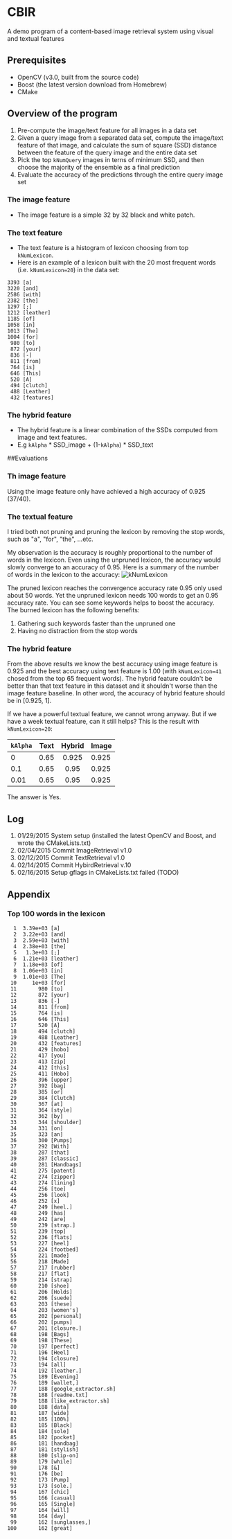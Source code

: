 # CBIR
A demo program of a content-based image retrieval system using visual and textual features

## Prerequisites
- OpenCV (v3.0, built from the source code)
- Boost (the latest version download from Homebrew)
- CMake

## Overview of the program
1. Pre-compute the image/text feature for all images in a data set
2. Given a query image from a separated data set, compute the image/text feature of that image, and calculate the sum of square (SSD) distance between the feature of the query image and the entire data set
3. Pick the top `kNumQuery` images in terns of minimum SSD, and then choose the majority of the ensemble as a final prediction
4. Evaluate the accuracy of the predictions through the entire query image set

### The image feature
- The image feature is a simple 32 by 32 black and white patch.

### The text feature
- The text feature is a histogram of lexicon choosing from top `kNumLexicon`.
- Here is an example of a lexicon built with the 20 most frequent words (i.e. `kNumLexicon=20`) in the data set:

~~~
3393 [a]
3220 [and]
2586 [with]
2382 [the]
1297 [;]
1212 [leather]
1185 [of]
1058 [in]
1013 [The]
1004 [for]
 980 [to]
 872 [your]
 836 [-]
 811 [from]
 764 [is]
 646 [This]
 520 [A]
 494 [clutch]
 488 [Leather]
 432 [features]
~~~

### The hybrid feature
- The hybrid feature is a linear combination of the SSDs computed from image and text features.
- E.g `kAlpha` * SSD_image + (1-`kAlpha`) * SSD_text


##Evaluations

### Th image feature
Using the image feature only have achieved a high accuracy of 0.925 (37/40).

### The textual feature
I tried both not pruning and pruning the lexicon by removing the stop words, such as "a", "for", "the", ...etc.

My observation is the accuracy is roughly proportional to  the number of words in the lexicon.
Even using the unpruned lexicon, the accuracy would slowly converge to an accuracy of 0.95.
Here is a summary of the number of words in the lexicon to the accuracy:
![kNumLexicon](images/kNumLexicon.png)

The pruned lexicon reaches the convergence accuracy rate 0.95 only used about 50 words.
Yet the unpruned lexicon needs 100 words to get an 0.95 accuracy rate.
You can see some keywords helps to boost the accuracy.
The burned lexicon has the following benefits:
1. Gathering such keywords faster than the unpruned one
2. Having no distraction from the stop words

### The hybrid feature
From the above results we know the best accuracy using image feature is 0.925 and the best accuracy using text feature is 1.00 (with `kNumLexicon=41` chosed from the top 65 frequent words).
The hybrid feature couldn't be better than that text feature in this dataset and it shouldn't worse than the image feature baseline.
In other word, the accuracy of hybrid feature should be in [0.925, 1].

If we have a powerful textual feature, we cannot wrong anyway. But if we have a week textual feature, can it still helps?
This is the result with `kNumLexicon=20`:

| `kAlpha` | Text | Hybrid | Image |
| -------- |:----:|:------:|:------|
| 0        | 0.65 | 0.925  | 0.925 |
| 0.1      | 0.65 | 0.95   | 0.925 |
| 0.01     | 0.65 | 0.95   | 0.925 |

The answer is Yes.


## Log
1. 01/29/2015 System setup (installed the latest OpenCV and Boost, and wrote the CMakeLists.txt)
2. 02/04/2015 Commit ImageRetrieval v1.0
3. 02/12/2015 Commit TextRetrieval v1.0
5. 02/14/2015 Commit HybirdRetrieval v.10
6. 02/16/2015 Setup gflags in CMakeLists.txt failed (TODO)

## Appendix
### Top 100 words in the lexicon
~~~
  1  3.39e+03 [a]
  2  3.22e+03 [and]
  3  2.59e+03 [with]
  4  2.38e+03 [the]
  5   1.3e+03 [;]
  6  1.21e+03 [leather]
  7  1.18e+03 [of]
  8  1.06e+03 [in]
  9  1.01e+03 [The]
 10     1e+03 [for]
 11       980 [to]
 12       872 [your]
 13       836 [-]
 14       811 [from]
 15       764 [is]
 16       646 [This]
 17       520 [A]
 18       494 [clutch]
 19       488 [Leather]
 20       432 [features]
 21       429 [hobo]
 22       417 [you]
 23       413 [zip]
 24       412 [this]
 25       411 [Hobo]
 26       396 [upper]
 27       392 [bag]
 28       385 [or]
 29       384 [Clutch]
 30       367 [at]
 31       364 [style]
 32       362 [by]
 33       344 [shoulder]
 34       331 [on]
 35       323 [an]
 36       300 [Pumps]
 37       292 [With]
 38       287 [that]
 39       287 [classic]
 40       281 [Handbags]
 41       275 [patent]
 42       274 [zipper]
 43       274 [lining]
 44       256 [toe]
 45       256 [look]
 46       252 [x]
 47       249 [heel.]
 48       249 [has]
 49       242 [are]
 50       239 [strap.]
 51       239 [top]
 52       236 [flats]
 53       227 [heel]
 54       224 [footbed]
 55       221 [made]
 56       218 [Made]
 57       217 [rubber]
 58       217 [flat]
 59       214 [strap]
 60       210 [shoe]
 61       206 [Holds]
 62       206 [suede]
 63       203 [these]
 64       203 [women's]
 65       202 [personal]
 66       202 [pumps]
 67       201 [closure.]
 68       198 [Bags]
 69       198 [These]
 70       197 [perfect]
 71       196 [Heel]
 72       194 [closure]
 73       194 [all]
 74       192 [leather.]
 75       189 [Evening]
 76       189 [wallet,]
 77       188 [google_extractor.sh]
 78       188 [readme.txt]
 79       188 [like_extractor.sh]
 80       188 [data]
 81       187 [wide]
 82       185 [100%]
 83       185 [Black]
 84       184 [sole]
 85       182 [pocket]
 86       181 [handbag]
 87       181 [stylish]
 88       180 [slip-on]
 89       179 [while]
 90       178 [&]
 91       176 [be]
 92       173 [Pump]
 93       173 [sole.]
 94       167 [chic]
 95       166 [casual]
 96       165 [Single]
 97       164 [will]
 98       164 [day]
 99       162 [sunglasses,]
100       162 [great]

~~~
